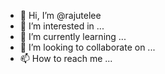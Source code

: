 - 👋 Hi, I’m @rajutelee
- 👀 I’m interested in ...
- 🌱 I’m currently learning ...
- 💞️ I’m looking to collaborate on ...
- 📫 How to reach me ...

<!---
rajutelee/rajutelee is a ✨ special ✨ repository because its `README.md` (this file) appears on your GitHub profile.
You can click the Preview link to take a look at your changes.
--->
